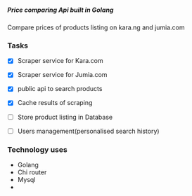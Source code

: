 ##### Price comparing Api built in Golang

Compare prices of products listing on kara.ng and jumia.com

### Tasks

- [x] Scraper service for Kara.com
- [x] Scraper service for Jumia.com
- [x] public api to search products
- [x] Cache results of scraping
- [ ] Store product listing in Database
- [ ] Users management(personalised search history)


### Technology uses

- Golang
- Chi router
- Mysql
- 

